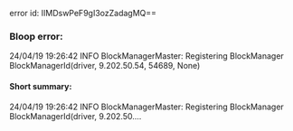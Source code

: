 error id: IIMDswPeF9gI3ozZadagMQ==
### Bloop error:

24/04/19 19:26:42 INFO BlockManagerMaster: Registering BlockManager BlockManagerId(driver, 9.202.50.54, 54689, None)
#### Short summary: 

24/04/19 19:26:42 INFO BlockManagerMaster: Registering BlockManager BlockManagerId(driver, 9.202.50....